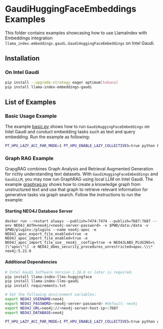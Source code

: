 # GaudiHuggingFaceEmbeddings Examples

This folder contains examples showcasing how to use LlamaIndex with Embeddings integration `llama_index.embeddings.gaudi.GaudiHuggingFaceEmbeddings` on Intel Gaudi.

## Installation

### On Intel Gaudi

```bash
pip install --upgrade-strategy eager optimum[habana]
pip install llama-index-embeddings-gaudi
```

## List of Examples

### Basic Usage Example

The example [basic.py](./basic.py) shows how to run `GaudiHuggingFaceEmbeddings` on Intel Gaudi and conduct embedding tasks such as text and query embedding. Run the example as following:

```bash
PT_HPU_LAZY_ACC_PAR_MODE=1 PT_HPU_ENABLE_LAZY_COLLECTIVES=true python basic.py
```

### Graph RAG Example

GrapgRAG combines Graph Analysis and Retrieval Augmented Generation for richly understanding text datasets. With `GaudiHuggingFaceEmbeddings` and `GaudiLLM`, you may now run GraphRAG using local LLM on Intel Gaudi. The example [graphrag.py](./graphrag.py) shows how to create a knowledge graph from unstructured text and use that graph to retrieve relevant information for generative tasks via graph search. Follow the instructions to run the example:

#### Starting NEO4J Database Server

```
docker run --restart always --publish=7474:7474 --publish=7687:7687 --env NEO4J_AUTH=neo4j/<neo4j-server-password> -v $PWD/data:/data -v $PWD/plugins:/plugins --name neo4j-apoc -e NEO4J_apoc_export_file_enabled=true -e NEO4J_apoc_import_file_enabled=true -e NEO4J_apoc_import_file_use__neo4j__config=true -e NEO4JLABS_PLUGINS=\[\"apoc\"\] -e NEO4J_dbms_security_procedures_unrestricted=apoc.\\\* neo4j:5.22.0
```

#### Additional Dependencies

```bash
# Intel Gaudi Software Version 1.18.0 or later is required.
pip install llama-index-llms-huggingface
pip install llama-index-llms-gaudi
pip install requirements.txt

# Set the following environment variables:
export NEO4J_USERNAME=neo4j
export NEO4J_PASSWORD=<neo4j-server-password> #default: neo4j
export NEO4J_URL=neo4j://<neo4j-server-host-ip>:7687
export NEO4J_DATABASE=neo4j

PT_HPU_LAZY_ACC_PAR_MODE=1 PT_HPU_ENABLE_LAZY_COLLECTIVES=true python graphrag.py
```
